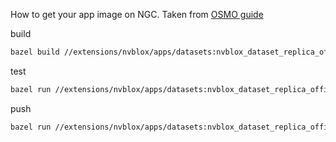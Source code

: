 
How to get your app image on NGC. Taken from [OSMO guide](https://docs.google.com/document/d/1CWPEh3JP80KAjp2jyx1D--2UtbdsPpFGHx2vjiQ7qn0/edit#heading=h.ynejciqb5qie)

build
```bash
bazel build //extensions/nvblox/apps/datasets:nvblox_dataset_replica_office0-image
```

test
```bash
bazel run //extensions/nvblox/apps/datasets:nvblox_dataset_replica_office0-image
```

push
```bash
bazel run //extensions/nvblox/apps/datasets:nvblox_dataset_replica_office0-push
```
